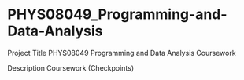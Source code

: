 # PHYS08049_Programming-and-Data-Analysis

Project Title
PHYS08049 Programming and Data Analysis Coursework

Description
Coursework (Checkpoints)
